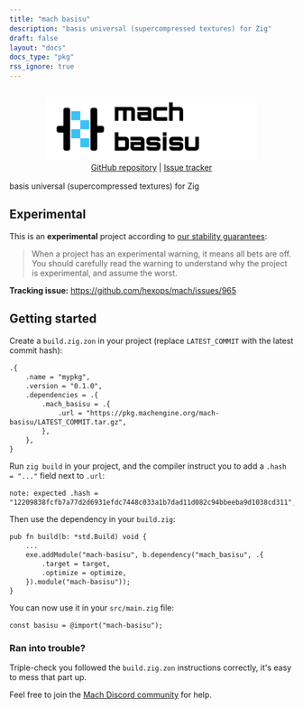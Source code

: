```yaml
---
title: "mach basisu"
description: "basis universal (supercompressed textures) for Zig"
draft: false
layout: "docs"
docs_type: "pkg"
rss_ignore: true
---
```


<div style="display: flex; flex-direction: column; justify-content: space-between; align-items: center; margin-bottom: 1rem;">
    <picture>
        <source media="(prefers-color-scheme: dark)" srcset="/assets/mach/basisu-full-dark.svg">
        <img alt="mach-basisu" src="/assets/mach/basisu-full-light.svg" style="height: 7rem; margin-top: 1rem;">
    </picture>
    <span>
        <a href="https://github.com/hexops/mach-basisu">GitHub repository</a> | <a href="https://github.com/hexops/mach/issues?q=is%3Aissue+is%3Aopen+label%3Abasisu">Issue tracker</a>
    </span>
</div>

basis universal (supercompressed textures) for Zig

## Experimental

This is an **experimental** project according to [our stability guarantees](../../about/stability):

> When a project has an experimental warning, it means all bets are off. You should carefully read the warning to understand why the project is experimental, and assume the worst.

**Tracking issue:** https://github.com/hexops/mach/issues/965

## Getting started

Create a `build.zig.zon` in your project (replace `LATEST_COMMIT` with the latest commit hash):

```zig
.{
    .name = "mypkg",
    .version = "0.1.0",
    .dependencies = .{
        .mach_basisu = .{
            .url = "https://pkg.machengine.org/mach-basisu/LATEST_COMMIT.tar.gz",
        },
    },
}
```

Run `zig build` in your project, and the compiler instruct you to add a `.hash = "..."` field next to `.url`:

```
note: expected .hash = "12209838fcfb7a77d2d6931efdc7448c033a1b7dad11d082c94bbeeba9d1038cd311",
```

Then use the dependency in your `build.zig`:

```zig
pub fn build(b: *std.Build) void {
    ...
    exe.addModule("mach-basisu", b.dependency("mach_basisu", .{
        .target = target,
        .optimize = optimize,
    }).module("mach-basisu"));
}
```

You can now use it in your `src/main.zig` file:

```zig
const basisu = @import("mach-basisu");
```

### Ran into trouble?

Triple-check you followed the `build.zig.zon` instructions correctly, it's easy to mess that part up.

Feel free to join the [Mach Discord community](../../discord) for help.

